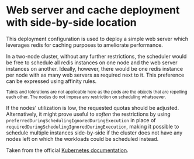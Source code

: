 # Web server and cache deployment with side-by-side location

This deployment configuration is used to deploy a simple web server which leverages redis for caching purposes to ameliorate performance.

In a two-node cluster, without any further restrictions, the scheduler would be free to schedule all redis instances on one node and the web server instances on another.
Ideally, however, there would be one redis instance per node with as many web servers as required next to it.
This preference can be expressed using affinity rules.

<sub>Taints and tolerations are not applicable here as the pods are the objects that are repelling each other.
The nodes do not impose any restriction on scheduling whatsoever.</sub>

If the nodes' utilization is low, the requested quotas should be adjusted.
Alternatively, it might prove useful to _soften_ the restrictions by using `preferredDuringSchedulingIgnoredDuringExecution` in place of `requiredDuringSchedulingIgnoredDuringExecution`, making it possible to schedule multiple instances side-by-side if the cluster does not have any nodes left on which the workloads could be scheduled instead.

Taken from the official [Kubernetes documentation](https://kubernetes.io/docs/concepts/scheduling-eviction/assign-pod-node).
